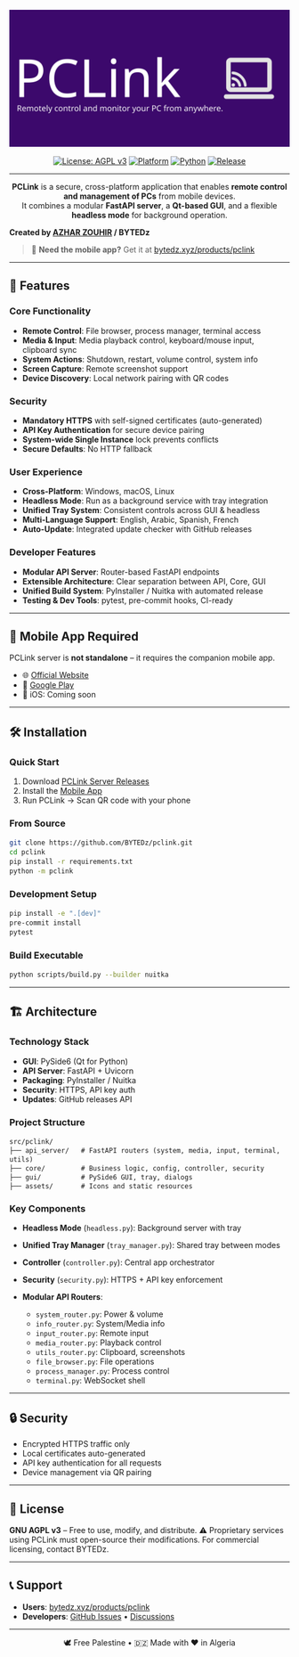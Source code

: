 <div align="center">

![PCLink Banner](docs/assets/banner.svg)

[![License: AGPL v3](https://img.shields.io/badge/License-AGPL%20v3-blue.svg)](https://www.gnu.org/licenses/agpl-3.0)
[![Platform](https://img.shields.io/badge/Platform-Windows%20%7C%20macOS%20%7C%20Linux-lightgrey)](https://github.com/BYTEDz/pclink)
[![Python](https://img.shields.io/badge/Python-3.8%2B-blue)](https://www.python.org/)
[![Release](https://img.shields.io/github/v/release/BYTEDz/pclink?include_prereleases)](https://github.com/BYTEDz/pclink/releases)

</div>

---

<div align="center">

**PCLink** is a secure, cross-platform application that enables **remote control and management of PCs** from mobile devices.  
It combines a modular **FastAPI server**, a **Qt-based GUI**, and a flexible **headless mode** for background operation.

</div>

**Created by [AZHAR ZOUHIR](https://github.com/AzharZouhir) / BYTEDz**

> 📱 **Need the mobile app?** Get it at [bytedz.xyz/products/pclink](https://play.google.com/store/apps/details?id=xyz.bytedz.pclink)

---

## 🚀 Features

### Core Functionality
- **Remote Control**: File browser, process manager, terminal access
- **Media & Input**: Media playback control, keyboard/mouse input, clipboard sync
- **System Actions**: Shutdown, restart, volume control, system info
- **Screen Capture**: Remote screenshot support
- **Device Discovery**: Local network pairing with QR codes

### Security
- **Mandatory HTTPS** with self-signed certificates (auto-generated)
- **API Key Authentication** for secure device pairing
- **System-wide Single Instance** lock prevents conflicts
- **Secure Defaults**: No HTTP fallback

### User Experience
- **Cross-Platform**: Windows, macOS, Linux
- **Headless Mode**: Run as a background service with tray integration
- **Unified Tray System**: Consistent controls across GUI & headless
- **Multi-Language Support**: English, Arabic, Spanish, French
- **Auto-Update**: Integrated update checker with GitHub releases

### Developer Features
- **Modular API Server**: Router-based FastAPI endpoints
- **Extensible Architecture**: Clear separation between API, Core, GUI
- **Unified Build System**: PyInstaller / Nuitka with automated release
- **Testing & Dev Tools**: pytest, pre-commit hooks, CI-ready

---

## 📱 Mobile App Required

PCLink server is **not standalone** – it requires the companion mobile app.

- 🌐 [Official Website](https://bytedz.xyz/products/pclink/)
- 📱 [Google Play](https://play.google.com/store/apps/details?id=xyz.bytedz.pclink)  
- 🍎 iOS: Coming soon

---

## 🛠️ Installation

### Quick Start
1. Download [PCLink Server Releases](https://github.com/BYTEDz/pclink/releases)  
2. Install the [Mobile App](https://play.google.com/store/apps/details?id=xyz.bytedz.pclink)  
3. Run PCLink → Scan QR code with your phone  

### From Source
```bash
git clone https://github.com/BYTEDz/pclink.git
cd pclink
pip install -r requirements.txt
python -m pclink
````

### Development Setup

```bash
pip install -e ".[dev]"
pre-commit install
pytest
```

### Build Executable

```bash
python scripts/build.py --builder nuitka
```

---

## 🏗️ Architecture

### Technology Stack

* **GUI**: PySide6 (Qt for Python)
* **API Server**: FastAPI + Uvicorn
* **Packaging**: PyInstaller / Nuitka
* **Security**: HTTPS, API key auth
* **Updates**: GitHub releases API

### Project Structure

```
src/pclink/
├── api_server/   # FastAPI routers (system, media, input, terminal, utils)
├── core/         # Business logic, config, controller, security
├── gui/          # PySide6 GUI, tray, dialogs
├── assets/       # Icons and static resources
```

### Key Components

* **Headless Mode** (`headless.py`): Background server with tray
* **Unified Tray Manager** (`tray_manager.py`): Shared tray between modes
* **Controller** (`controller.py`): Central app orchestrator
* **Security** (`security.py`): HTTPS + API key enforcement
* **Modular API Routers**:

  * `system_router.py`: Power & volume
  * `info_router.py`: System/Media info
  * `input_router.py`: Remote input
  * `media_router.py`: Playback control
  * `utils_router.py`: Clipboard, screenshots
  * `file_browser.py`: File operations
  * `process_manager.py`: Process control
  * `terminal.py`: WebSocket shell

---

## 🔒 Security

* Encrypted HTTPS traffic only
* Local certificates auto-generated
* API key authentication for all requests
* Device management via QR pairing

---

## 📄 License

**GNU AGPL v3** – Free to use, modify, and distribute.
⚠️ Proprietary services using PCLink must open-source their modifications.
For commercial licensing, contact BYTEDz.

---

## 📞 Support

* **Users**: [bytedz.xyz/products/pclink](https://bytedz.xyz/products/pclink/)
* **Developers**: [GitHub Issues](https://github.com/BYTEDz/pclink/issues) • [Discussions](https://github.com/BYTEDz/pclink/discussions)

---

<div align="center">

🕊️ Free Palestine • 🇩🇿 Made with ❤️ in Algeria

</div>

